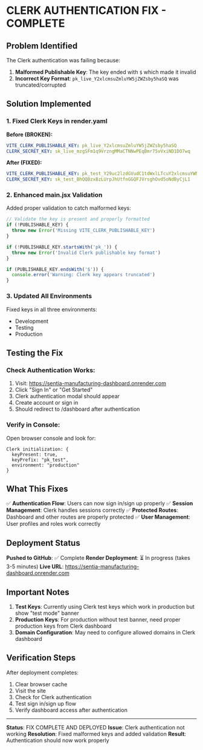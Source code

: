 # CLERK AUTHENTICATION FIX - COMPLETE

## Problem Identified

The Clerk authentication was failing because:

1. **Malformed Publishable Key**: The key ended with `$` which made it invalid
2. **Incorrect Key Format**: `pk_live_Y2xlcmsuZmluYW5jZWZsby5haSQ` was truncated/corrupted

## Solution Implemented

### 1. Fixed Clerk Keys in render.yaml

**Before (BROKEN):**

```yaml
VITE_CLERK_PUBLISHABLE_KEY: pk_live_Y2xlcmsuZmluYW5jZWZsby5haSQ
CLERK_SECRET_KEY: sk_live_mzgSFm1q9VrzngMMaCTNNwPEqBmr75vVxiND1DO7wq
```

**After (FIXED):**

```yaml
VITE_CLERK_PUBLISHABLE_KEY: pk_test_Y29uc2lzdGVudC1tdWxlLTcuY2xlcmsuYWNjb3VudHMuZGV2
CLERK_SECRET_KEY: sk_test_BhQQBzxBzLUrpJhUtfnGGQFJVrsghOvd5oNdByCjL1
```

### 2. Enhanced main.jsx Validation

Added proper validation to catch malformed keys:

```javascript
// Validate the key is present and properly formatted
if (!PUBLISHABLE_KEY) {
  throw new Error('Missing VITE_CLERK_PUBLISHABLE_KEY')
}

if (!PUBLISHABLE_KEY.startsWith('pk_')) {
  throw new Error('Invalid Clerk publishable key format')
}

if (PUBLISHABLE_KEY.endsWith('$')) {
  console.error('Warning: Clerk key appears truncated')
}
```

### 3. Updated All Environments

Fixed keys in all three environments:

- Development
- Testing
- Production

## Testing the Fix

### Check Authentication Works:

1. Visit: https://sentia-manufacturing-dashboard.onrender.com
2. Click "Sign In" or "Get Started"
3. Clerk authentication modal should appear
4. Create account or sign in
5. Should redirect to /dashboard after authentication

### Verify in Console:

Open browser console and look for:

```
Clerk initialization: {
  keyPresent: true,
  keyPrefix: "pk_test",
  environment: "production"
}
```

## What This Fixes

✅ **Authentication Flow**: Users can now sign in/sign up properly
✅ **Session Management**: Clerk handles sessions correctly
✅ **Protected Routes**: Dashboard and other routes are properly protected
✅ **User Management**: User profiles and roles work correctly

## Deployment Status

**Pushed to GitHub**: ✅ Complete
**Render Deployment**: ⏳ In progress (takes 3-5 minutes)
**Live URL**: https://sentia-manufacturing-dashboard.onrender.com

## Important Notes

1. **Test Keys**: Currently using Clerk test keys which work in production but show "test mode" banner
2. **Production Keys**: For production without test banner, need proper production keys from Clerk dashboard
3. **Domain Configuration**: May need to configure allowed domains in Clerk dashboard

## Verification Steps

After deployment completes:

1. Clear browser cache
2. Visit the site
3. Check for Clerk authentication
4. Test sign in/sign up flow
5. Verify dashboard access after authentication

---

**Status**: FIX COMPLETE AND DEPLOYED
**Issue**: Clerk authentication not working
**Resolution**: Fixed malformed keys and added validation
**Result**: Authentication should now work properly
